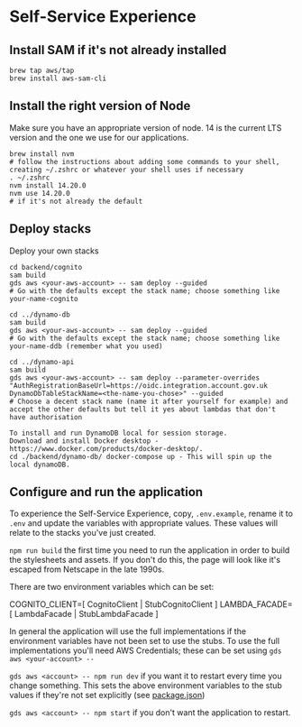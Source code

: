 # Self-Service Experience

## Install SAM if it's not already installed

```shell
brew tap aws/tap
brew install aws-sam-cli
```

## Install the right version of Node

Make sure you have an appropriate version of node. 14 is the current LTS version and the one we use for our applications.

```shell
brew install nvm
# follow the instructions about adding some commands to your shell, creating ~/.zshrc or whatever your shell uses if necessary
. ~/.zshrc
nvm install 14.20.0
nvm use 14.20.0
# if it's not already the default
```

## Deploy stacks

Deploy your own stacks

```shell
cd backend/cognito
sam build
gds aws <your-aws-account> -- sam deploy --guided
# Go with the defaults except the stack name; choose something like your-name-cognito

cd ../dynamo-db
sam build
gds aws <your-aws-account> -- sam deploy --guided
# Go with the defaults except the stack name; choose something like your-name-ddb (remember what you used)

cd ../dynamo-api
sam build
gds aws <your-aws-account> -- sam deploy --parameter-overrides "AuthRegistrationBaseUrl=https://oidc.integration.account.gov.uk DynamoDbTableStackName=<the-name-you-chose>" --guided
# Choose a decent stack name (name it after yourself for example) and accept the other defaults but tell it yes about lambdas that don't have authorisation

To install and run DynamoDB local for session storage.
Download and install Docker desktop - https://www.docker.com/products/docker-desktop/.
cd ./backend/dynamo-db/ docker-compose up - This will spin up the local dynamoDB.
```

## Configure and run the application

To experience the Self-Service Experience, copy, `.env.example`, rename it to `.env` and update the variables with appropriate values. These values will relate to the stacks you've just created.

`npm run build` the first time you need to run the application in order to build the stylesheets and assets. If you don't do this, the page will look like it's escaped from Netscape in the late 1990s.

There are two environment variables which can be set:

COGNITO_CLIENT=[ CognitoClient | StubCognitoClient ]
LAMBDA_FACADE=[ LambdaFacade | StubLambdaFacade ]

In general the application will use the full implementations if the environment variables have not been set to use the stubs. To use the full implementations you'll need AWS Credentials; these can be set using `gds aws <your-account> --`

`gds aws <account> -- npm run dev` if you want it to restart every time you change something. This sets the above environment variables to the stub values if they're not set explicitly (see [package.json](./express/package.json))

`gds aws <account> -- npm start` if you don't want the application to restart.
